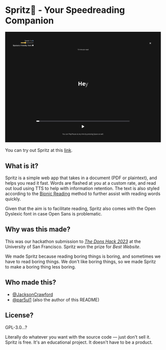 # Spritz🍹 - Your Speedreading Companion

[![](public/screenshot.png)](https://spritz.parsuli.net)

You can try out Spritz at this [link](https://spritz.parsuli.net).

## What is it?

Spritz is a simple web app that takes in a document (PDF or plaintext), and helps you read it fast. Words are flashed at you at a custom rate, and read out loud using TTS to help with information retention. The text is also styled according to the [Bionic Reading](https://bionic-reading.com/br-method/) method to further assist with reading words quickly.

Given that the aim is to facilitate reading, Spritz also comes with the Open Dyslexic font in case Open Sans is problematic.

## Why was this made?

This was our hackathon submission to *[The Dons Hack 2023](https://usf-wit.github.io/THE-DONS-HACK/)* at the University of San Francisco. Spritz won the prize for *Best Website*.

We made Spritz because reading boring things is boring, and sometimes we have to read boring things. We don't like boring things, so we made Spritz to make a boring thing less boring.

## Who made this?
* [@JacksonCrawford](https://github.com/JacksonCrawford)
* [@par5ul1](https://github.com/par5ul1) (also the author of this README)

## License?
GPL-3.0...?

Literally do whatever you want with the source code — just don't sell it. Spritz is free. It's an educational project. It doesn't have to be a product.
